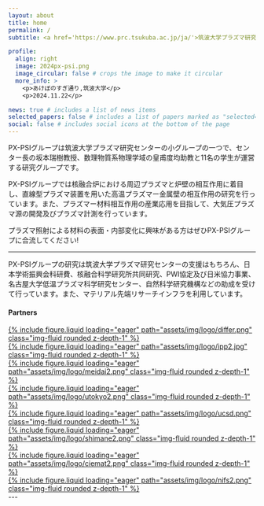 ```yaml
---
layout: about
title: home
permalink: /
subtitle: <a href='https://www.prc.tsukuba.ac.jp/ja/'>筑波大学プラズマ研究センター</a> PX-PSIグループです。

profile:
  align: right
  image: 2024px-psi.png
  image_circular: false # crops the image to make it circular
  more_info: >
    <p>あけぼのすぎ通り,筑波大学</p>
    <p>2024.11.22</p>

news: true # includes a list of news items
selected_papers: false # includes a list of papers marked as "selected={true}"
social: false # includes social icons at the bottom of the page
---
```

<!-- 줄바꿈: 문장 뒤에 스페이스 두번 -->
<!-- 문단 바꿈: 엔터 두번 -->
<!-- <img src="이미지주소" alt="이미지이름" width="500" height="600"> -->
<!-- [링크](URL) -->
<!-- 목록: '*' or '-' -->
<!-- **굵게** *기울여서* -->
<!-- 코드 한줄: `여기` -->
<!-- 코드 여러줄: 스페이스 4칸 들여쓰기 -->
<!-- 인용: >, >> -->

PX-PSIグループは筑波大学プラズマ研究センターの小グループの一つで、センター長の坂本瑞樹教授、数理物質系物理学域の皇甫度均助教と11名の学生が運営する研究グループです。

PX-PSIグループでは核融合炉における周辺プラズマと炉壁の相互作用に着目し、直線型プラズマ装置を用いた高温プラズマー金属壁の相互作用の研究を行っています。また、プラズマー材料相互作用の産業応用を目指して、大気圧プラズマ源の開発及びプラズマ計測を行っています。

プラズマ照射による材料の表面・内部変化に興味がある方はぜひPX-PSIグループに合流してください!

---
PX-PSIグループの研究は筑波大学プラズマ研究センターの支援はもちろん、日本学術振興会科研費、核融合科学研究所共同研究、PWI協定及び日米協力事業、名古屋大学低温プラズマ科学研究センター、自然科学研究機構などの助成を受けて行っています。また、マテリアル先端リサーチインフラを利用しています。

#### Partners
<div class="row gx-1">
    <div class="col-lg-3 col-md-3 col-sm-4 col-6 mt-md-0">
      <a href="https://www.differ.nl/">
        {% include figure.liquid loading="eager" path="assets/img/logo/differ.png" class="img-fluid rounded z-depth-1" %}
      </a>
    </div>
    <div class="col-lg-3 col-md-3 col-sm-4 col-6 mt-md-0">
      <a href="https://www.ipp.mpg.de/">
        {% include figure.liquid loading="eager" path="assets/img/logo/ipp2.jpg" class="img-fluid rounded z-depth-1" %}
      </a>
    </div>
    <div class="col-lg-3 col-md-3 col-sm-4 col-6 mt-md-0">
      <a href="https://www.ppl.k.u-tokyo.ac.jp/">
        {% include figure.liquid loading="eager" path="assets/img/logo/meidai2.png" class="img-fluid rounded z-depth-1" %}
      </a>
    </div>
    <div class="col-lg-3 col-md-3 col-sm-4 col-6 mt-md-0">
      <a href="https://www.nuee.nagoya-u.ac.jp/labs/plaene/j-index.html">
        {% include figure.liquid loading="eager" path="assets/img/logo/utokyo2.png" class="img-fluid rounded z-depth-1" %}
      </a>
    </div>
    <div class="col-lg-3 col-md-3 col-sm-4 col-6 mt-md-0">
      <a href="https://cer.ucsd.edu/">
        {% include figure.liquid loading="eager" path="assets/img/logo/ucsd.png" class="img-fluid rounded z-depth-1" %}
      </a>
    </div>
    <div class="col-lg-3 col-md-3 col-sm-4 col-6 mt-md-0">
      <a href="https://www.phys.shimane-u.ac.jp/miyamoto_lab/index.html">
        {% include figure.liquid loading="eager" path="assets/img/logo/shimane2.png" class="img-fluid rounded z-depth-1" %}
      </a>
    </div>
    <div class="col-lg-3 col-md-3 col-sm-4 col-6 mt-md-0">
      <a href="https://www.fusion.ciemat.es/home/home/">
        {% include figure.liquid loading="eager" path="assets/img/logo/ciemat2.png" class="img-fluid rounded z-depth-1" %}
      </a>
    </div>
    <div class="col-lg-3 col-md-3 col-sm-4 col-6 mt-md-0">
      <a href="https://www.nifs.ac.jp/">
        {% include figure.liquid loading="eager" path="assets/img/logo/nifs2.png" class="img-fluid rounded z-depth-1" %}
      </a>
    </div>
</div>
---

